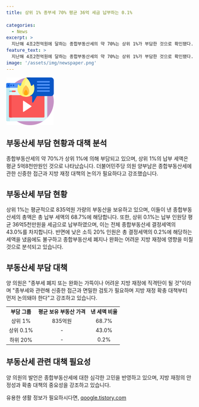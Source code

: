 ```yaml
---
title: 상위 1% 종부세 70% 평균 36억 세금 납부하는 0.1%

categories:
  - News
excerpt: >
  지난해 4조2천억원에 달하는 종합부동산세의 약 70%는 상위 1%가 부담한 것으로 확인됐다. 이들은 평균 5억8천만원가량을 낼 정도로 고액을 세금으로 내고 있으며, 보유한 부동산의 공시가격은 평균 835억원이었다. 특히 상위 0.1%는 36억5천만원을, 상위 10%는 평균 7천493만원을 낸 것으로 나타났다. 양 의원은 종부세 폐지 또는 완화가 지방재정에 악영향을 미칠 것이라며, 신중한 접근과 지방재정 확충 대책이 필요하다고 강조했다.
feature_text: >
  지난해 4조2천억원에 달하는 종합부동산세의 약 70%는 상위 1%가 부담한 것으로 확인됐다. 이들은 평균 5억8천만원가량을 낼 정도로 고액을 세금으로 내고 있으며, 보유한 부동산의 공시가격은 평균 835억원이었다. 특히 상위 0.1%는 36억5천만원을, 상위 10%는 평균 7천493만원을 낸 것으로 나타났다. 양 의원은 종부세 폐지 또는 완화가 지방재정에 악영향을 미칠 것이라며, 신중한 접근과 지방재정 확충 대책이 필요하다고 강조했다.
image: '/assets/img/newspaper.png'
---
```


<p><img src="/assets/img/news.png" alt="rentncar 속보" /></p>

<h2 data-ke-size="size26">부동산세 부담 현황과 대책 분석</h2>

<p data-ke-size="size16">종합부동산세의 약 70%가 상위 1%에 의해 부담되고 있으며, 상위 1%의 납부 세액은 평균 5억8천만원인 것으로 나타났습니다. 더불어민주당 의원 양부남은 종합부동산세에 관한 신중한 접근과 지방 재정 대책의 논의가 필요하다고 강조했습니다.</p>

<h2 data-ke-size="size24">부동산세 부담 현황</h2>

<p data-ke-size="size16">상위 1%는 평균적으로 835억원 가량의 부동산을 보유하고 있으며, 이들이 낸 종합부동산세의 총액은 총 납부 세액의 68.7%에 해당합니다. 또한, 상위 0.1%는 납부 인원당 평균 36억5천만원을 세금으로 납부하였으며, 이는 전체 종합부동산세 결정세액의 43.0%를 차지합니다. 반면에 낮은 소득 20% 인원은 총 결정세액의 0.2%에 해당하는 세액을 냈음에도 불구하고 종합부동산세 폐지나 완화는 어려운 지방 재정에 영향을 미칠 것으로 분석되고 있습니다.</p>

<h2 data-ke-size="size24">부동산세 부담 대책</h2>

<p data-ke-size="size16">양 의원은 "종부세 폐지 또는 완화는 가뜩이나 어려운 지방 재정에 직격탄이 될 것"이라며 "종부세와 관련해 신중한 접근과 면밀한 검토가 필요하며 지방 재정 확충 대책부터 먼저 논의돼야 한다"고 강조하고 있습니다.</p>

<table>
    <tr>
        <td style="text-align: center; height: 17px;"><b>부담 그룹</b></td>
        <td style="text-align: center; height: 17px;"><b>평균 보유 부동산 가격</b></td>
        <td style="text-align: center; height: 17px;"><b>낸 세액 비율</b></td>
    </tr>
    <tr>
        <td style="text-align: center; height: 17px;">상위 1%</td>
        <td style="text-align: center; height: 17px;">835억원</td>
        <td style="text-align: center; height: 17px;">68.7%</td>
    </tr>
    <tr>
        <td style="text-align: center; height: 17px;">상위 0.1%</td>
        <td style="text-align: center; height: 17px;">-</td>
        <td style="text-align: center; height: 17px;">43.0%</td>
    </tr>
    <tr>
        <td style="text-align: center; height: 17px;">하위 20%</td>
        <td style="text-align: center; height: 17px;">-</td>
        <td style="text-align: center; height: 17px;">0.2%</td>
    </tr>
</table>

<h2 data-ke-size="size24">부동산세 관련 대책 필요성</h2>

<p data-ke-size="size16">양 의원의 발언은 종합부동산세에 대한 심각한 고민을 반영하고 있으며, 지방 재정의 안정성과 확충 대책의 중요성을 강조하고 있습니다.</p>
유용한 생활 정보가 필요하시다면, <a href="https://qoogle.tistory.com" rel="dofollow">qoogle.tistory.com</a>


